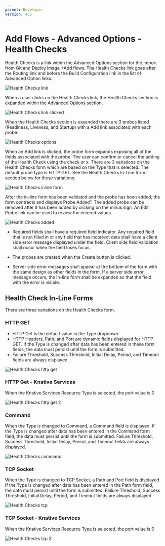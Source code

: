 ```yaml
---
parent: Developer
version: 4.5
---
```


# Add Flows - Advanced Options - Health Checks

Health Checks is a link within the Advanced Options section for the Import from Git and Deploy Image +Add flows. The Health Checks link goes after the Routing link and before the Build Configuration link in the list of Advanced Option links.

![Health Checks link](img/Select_Health_Checks.png)


When a user clicks on the Health Checks link, the Health Checks section is expanded within the Advanced Options section.

![Health Checks link clicked](img/Select_Health_Checks_2.png)

When the Health Checks section is expanded there are 3 probes listed (Readiness, Liveness, and Startup) with a Add <probe name> link associated with each probe.

![Health Checks options](img/Select_Add_Probe.png)

When an  Add <probe name>  link is clicked, the probe form expands exposing all of the fields associated with the probe.  The user can confirm or cancel the adding of the Health Check using the check or x.  There are 3 variations on the Health Checks form which are based on the Type that is selected. The default probe type is HTTP GET. See the Health Checks In-Line form section below for these variations.

![Health Checks inline form](img/Add_Probe_Inline_Form_Expands.png)

After the in-line form has been validated and the probe has been added, the form contracts and displays <probe name> Probe Added”. The added probe can be removed after it has been added by clicking on the minus sign. An Edit Probe link can be used to review the entered values.

![Health Checks added](img/Add_Probe_Added.png)


* Required fields shall have a required field indicator. Any required field that is not filled in or any field that has incorrect data shall have a client side error message displayed under the field. Client side field validation shall occur when the field loses focus.

* The probes are created when the Create button is clicked.

* Server side error messages shall appear at the bottom of the form with the same design as other fields in the form. If a server side error message occurs, the in-line form shall be expanded so that the field with the error is visible.


## Health Check In-Line Forms
There are three variations on the Health Checks form.

### HTTP GET
* HTTP Get is the default value in the Type dropdown
* HTTP Headers, Path, and Port are dynamic fields displayed for HTTP GET. If the Type is changed after data has been entered in these form fields, the data must persist until the form is submitted.
* Failure Threshold, Success Threshold, Initial Delay, Period, and Timeout fields are always displayed.

![Health Checks http get](img/FINAL_FORM_HTTP_GET.png)

### HTTP Get - Knative Services
When the Knative Services Resource Type is selected, the port value is 0

![Health Checks http get 2](img/FINAL_FORM_HTTP_GET_Knative.png)

### Command
When the Type is changed to Command, a Command field is displayed. If the Type is changed after data has been entered in the Command form field, the data must persist until the form is submitted.
Failure Threshold, Success Threshold, Initial Delay, Period, and Timeout fields are always displayed.

![Health Checks command](img/FINAL_FORM_Container_Command.png)

### TCP Socket
When the Type is changed to TCP Socket, a Path and Port field is displayed. If the Type is changed after data has been entered in the Path form field, the data must persist until the form is submitted.
Failure Threshold, Success Threshold, Initial Delay, Period, and Timeout fields are always displayed.

![Health Checks tcp](img/FINAL_FORM_TCP.png)

### TCP Socket - Knative Services
When the Knative Services Resource Type is selected, the port value is 0

![Health Checks tcp 2](img/FINAL_FORM_TCP_Knative.png)

